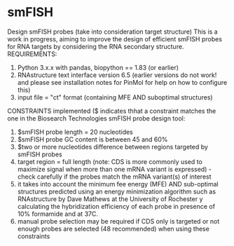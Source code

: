 # smFISH
Design smFISH probes (take into consideration target structure)
This is a work in progress, aiming to improve the design of efficient smFISH probes for RNA targets by considering the RNA secondary structure.
REQUIREMENTS:
1. Python 3.x.x with pandas, biopython == 1.83 (or earlier)
2. RNAstructure text interface version 6.5 (earlier versions do not work! and please see installation notes for PinMol for help on how to configure this)
3. input file = "ct" format (containing MFE AND suboptimal structures)

CONSTRAINTS implemented ($ indicates thhat a constraint matches the one in the Biosearch Technologies smFISH probe design tool:
1. $smFISH probe length = 20 nucleotides
2. $smFISH probe GC content is between 45 and 60%
3. $two or more nucleotides difference between regions targeted by smFISH probes
4. target region = full length (note: CDS is more commonly used to maximize signal when more than one mRNA variant is expressed) - check carefully if the probes match the mRNA variant(s) of interest
5. it takes into account the minimum fee energy (MFE) AND sub-optimal structures predicted using an energy minimization algorithm such as RNAstructure by Dave Mathews at the University of Rochester y calculating the hybridization efficiency of each probe in presence of 10% formamide and at 37C.
6. manual probe selection may be required if CDS only is targeted or not enough probes are selected (48 recommended) when using these constraints
